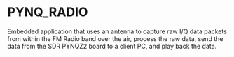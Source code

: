 # PYNQ_RADIO
Embedded application that uses an antenna to capture raw I/Q data packets from within the FM Radio band  over the air, process the raw data, send the data from the SDR PYNQZ2 board to a client PC, and play back the data.
